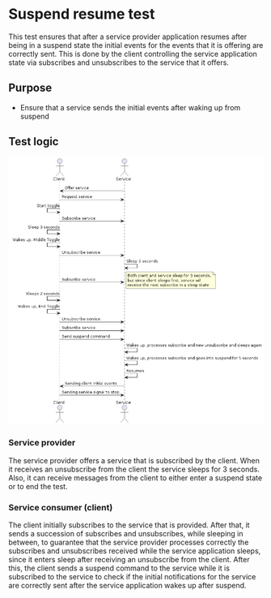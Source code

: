 # Suspend resume test

This test ensures that after a service provider application resumes
after being in a suspend state the initial events for the events that
it is offering are correctly sent. This is done by the client controlling
the service application state via subscribes and unsubscribes to the service
that it offers.

## Purpose

- Ensure that a service sends the initial events after waking up from suspend

## Test logic

![Diagram](docs/suspend_resume_test.png)

### Service provider

The service provider offers a service that is subscribed by the client.
When it receives an unsubscribe from the client the service sleeps for
3 seconds. Also, it can receive messages from the client to either enter
a suspend state or to end the test.

### Service consumer (client)

The client initially subscribes to the service that is provided.
After that, it sends a succession of subscribes and unsubscribes,
while sleeping in between, to guarantee that the service provider
processes correctly the subscribes and unsubscribes received while
the service application sleeps, since it enters sleep after receiving
an unsubscribe from the client. After this, the client sends a suspend
command to the service while it is subscribed to the service to check
if the initial notifications for the service are correctly sent after
the service application wakes up after suspend.
